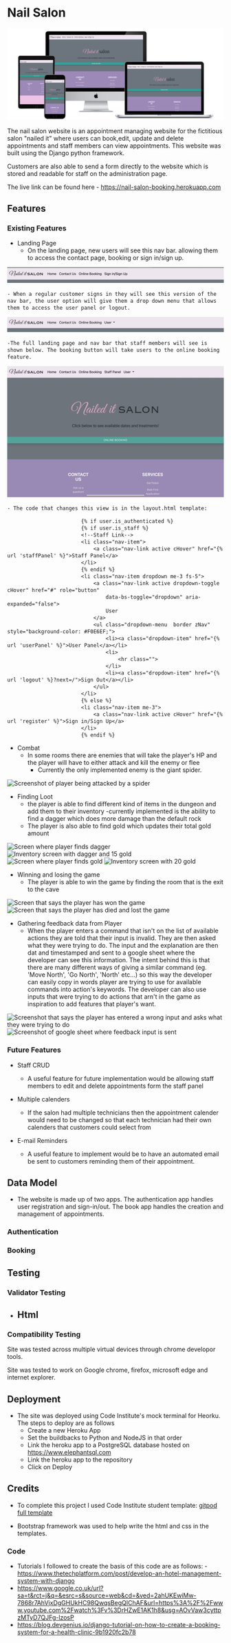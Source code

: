 # Nail Salon

![Mock up of website on several differently sized devices](media/images/mockup.png)

The nail salon website is an appointment managing website for the fictitious salon "nailed it" where users can book,edit, update and delete appointments and staff members can view appointments. This website was built using the Django python framework.

Customers are also able to send a form directly to the website which is stored and readable for staff on the administration page.

The live link can be found here - https://nail-salon-booking.herokuapp.com

## Features

### Existing Features

- Landing Page
    - On the landing page, new users will see this nav bar. allowing them to access the contact page, booking or sign in/sign up.

![Nav bar for signed out users](media/images/navbarnotsignedin.PNG)

    - When a regular customer signs in they will see this version of the nav bar, the user option will give them a drop down menu that allows them to access the user panel or logout.
![Nav bar for signed in customers](media/images/navbarnotstaff.PNG)

    -The full landing page and nav bar that staff members will see is shown below. The booking button will take users to the online booking feature.
![Landing Page for signed in staff](media/images/index.PNG)

    - The code that changes this view is in the layout.html template:
```                     
                        {% if user.is_authenticated %}
                        {% if user.is_staff %}
                        <!--Staff Link-->
                        <li class="nav-item">
                            <a class="nav-link active cHover" href="{% url 'staffPanel' %}">Staff Panel</a>
                        </li>
                        {% endif %}
                        <li class="nav-item dropdown me-3 fs-5">
                            <a class="nav-link active dropdown-toggle cHover" href="#" role="button"
                                data-bs-toggle="dropdown" aria-expanded="false">
                                User
                            </a>
                            <ul class="dropdown-menu  border zNav" style="background-color: #F0E6EF;">
                                <li><a class="dropdown-item" href="{% url 'userPanel' %}">User Panel</a></li>
                                <li>
                                    <hr class="">
                                </li>
                                <li><a class="dropdown-item" href="{% url 'logout' %}?next=/">Sign Out</a></li>
                            </ul>
                        </li>
                        {% else %}
                        <li class="nav-item me-3">
                            <a class="nav-link active cHover" href="{% url 'register' %}">Sign in/Sign Up</a>
                        </li>
                        {% endif %}

```
- Combat
    - In some rooms there are enemies that will take the player's HP and the player will have to either attack and kill the enemy or flee
        - Currently the only implemented enemy is the giant spider.

![Screenshot of player being attacked by a spider](images/enemy.PNG)

- Finding Loot
    - the player is able to find different kind of items in the dungeon and add them to their inventory
        -currently implemented is the ability to find a dagger which does more damage than the default rock
    - The player is also able to find gold which updates their total gold amount

![Screen where player finds dagger](images/finddagger.PNG)
![Inventory screen with dagger and 15 gold](images/Inventory.PNG)
![Screen where player finds gold](images/foundgold.PNG)
![Inventory screen with 20 gold](images/inventorygold.PNG)

- Winning and losing the game
    - The player is able to win the game by finding the room that is the exit to the cave

![Screen that says the player has won the game](images/winstate.PNG)
![Screen that says the player has died and lost the game](images/gameover.PNG)

- Gathering feedback data from Player
    - When the player enters a command that isn't on the list of available actions they are told that their input is invalid. They are then asked what they were trying to do.
    The input and the explanation are then dat and timestamped and sent to a google sheet where the developer can see this information. The intent behind this is that there are many different ways of giving a similar command (eg. 'Move North', 'Go North', 'North' etc...) so this way the developer can easily copy in words player are trying to use for available commands into action's keywords. The developer can also use inputs that were trying to do actions that arn't in the game as inspiration to add features that player's want.

![Screenshot that says the player has entered a wrong input and asks what they were trying to do](images/feedback.PNG)
![Screenshot of google sheet where feedback input is sent](images/feedbacksheet.PNG)

### Future Features

- Staff CRUD
    - A useful feature for future implementation would be allowing staff members to edit and delete appointments form the staff panel

- Multiple calenders
    - If the salon had multiple technicians then the appointment calender would need to be changed so that each technician had their own calenders that customers could select from

- E-mail Reminders
    - A useful feature to implement would be to have an automated email be sent to customers reminding them of their appointment.

## Data Model

- The website is made up of two apps. The authentication app handles user registration and sign-in/out. The book app handles the creation and management of appointments.

### Authentication

### Booking

## Testing

### Validator Testing

- Html
    -

### Compatibility Testing

Site was tested across multiple virtual devices through chrome developor tools.

Site was tested to work on Google chrome, firefox, microsoft edge and internet explorer.

## Deployment

- The site was deployed using Code Institute's mock terminal for Heorku. The steps to deploy are as follows
    - Create a new Heroku App
    - Set the buildbacks to Python and NodeJS in that order
    - Link the heroku app to a PostgreSQL database hosted on https://www.elephantsql.com
    - Link the heroku app to the repository
    - Click on Deploy

## Credits

- To complete this project I used Code Institute student template: [gitpod full template](https://github.com/Code-Institute-Org/python-essentials-template)

- Bootstrap framework was used to help write the html and css in the templates.

### Code

- Tutorials I followed to create the basis of this code are as follows:
    -https://www.thetechplatform.com/post/develop-an-hotel-management-system-with-django
- https://www.google.co.uk/url?sa=t&rct=j&q=&esrc=s&source=web&cd=&ved=2ahUKEwiMw-7868r7AhVjxDgGHUkHC98QwqsBegQIChAF&url=https%3A%2F%2Fwww.youtube.com%2Fwatch%3Fv%3DrHZwE1AK1h8&usg=AOvVaw3cyttpzMTyD7QJFg-lzosP
- https://blog.devgenius.io/django-tutorial-on-how-to-create-a-booking-system-for-a-health-clinic-9b1920fc2b78


